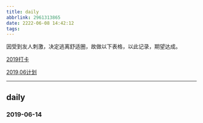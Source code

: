 ```yaml
---
title: daily
abbrlink: 2961313865
date: 2222-06-08 14:42:12
tags:
---
```


因受到友人刺激，决定逃离舒适圈，故做以下表格，以此记录，期望达成。

[2019打卡](https://shimo.im/sheet/JBZ8slD2aC84NDjs/)  

[2019,06计划](https://shimo.im/sheet/PqRvuBFwabAGyzkL/)  

---

## daily

### 2019-06-14
